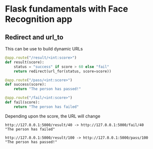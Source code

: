 # Flask fundamentals with Face Recognition app


## Redirect and url_to

This can be use to build dynamic URLs

``` python
@app.route("/result/<int:score>")
def result(score):
    status = "success" if score > 60 else "fail"
    return redirect(url_for(status, score=score))

@app.route("/pass/<int:score>")
def success(score):
    return "The person has passed!"

@app.route("/fail/<int:score>")
def fail(score):
    return "The person has failed"
```

Depending upon the score, the URL will change
```
http://127.0.0.1:5000/result/40 -> http://127.0.0.1:5000/fail/40
"The person has failed"

http://127.0.0.1:5000/result/100 -> http://127.0.0.1:5000/pass/100
"The person has passed!"
```
